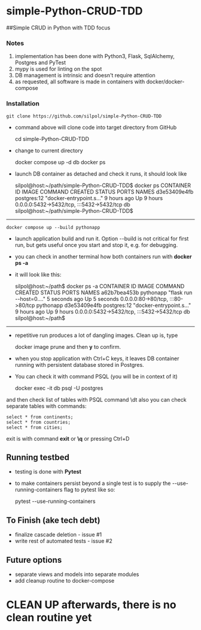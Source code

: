 # simple-Python-CRUD-TDD

##Simple CRUD in Python with TDD focus
### Notes
1) implementation has been done with Python3, Flask, SqlAlchemy, Postgres and PyTest
2) mypy is used for linting on the spot
3) DB management is intrinsic and doesn't require attention
4) as requested, all software is made in containers with docker/docker-compose

### Installation
    git clone https://github.com/silpol/simple-Python-CRUD-TDD
* command above will clone code into target directory from GitHub


    cd simple-Python-CRUD-TDD
* change to current directory


    docker compose up -d db
    docker ps
* launch DB container as detached and check it runs, it should look like


    silpol@host:~/path/simple-Python-CRUD-TDD$ docker ps
    CONTAINER ID   IMAGE         COMMAND                  CREATED       STATUS       PORTS                                       NAMES
    d3e53409e4fb   postgres:12   "docker-entrypoint.s…"   9 hours ago   Up 9 hours   0.0.0.0:5432->5432/tcp, :::5432->5432/tcp   db
    silpol@host:~/path/simple-Python-CRUD-TDD$ 
---
    docker compose up --build pythonapp
* launch application build and run it. Option --build is not critical for first run, but gets useful once you start and stop it, e.g. for debugging.
* you can check in another terminal how both containers run with **docker ps -a** 
* it will look like this:


    silpol@host:~/path$ docker ps -a
    CONTAINER ID   IMAGE         COMMAND                  CREATED         STATUS         PORTS                                       NAMES
    a62b7bea453b   pythonapp     "flask run --host=0.…"   5 seconds ago   Up 5 seconds   0.0.0.0:80->80/tcp, :::80->80/tcp           pythonapp
    d3e53409e4fb   postgres:12   "docker-entrypoint.s…"   9 hours ago     Up 9 hours     0.0.0.0:5432->5432/tcp, :::5432->5432/tcp   db 
    silpol@host:~/path$ 

---
* repetitive run produces a lot of dangling images. Clean up is, type 


    docker image prune
and then **y** to confirm.

* when you stop application with Ctrl+C keys, it leaves DB container running with persistent database stored in Postgres.
* You can check it with command PSQL (you will be in context of it)

 
    docker exec -it db psql -U postgres

and then check list of tables with PSQL command \dt
also you can check separate tables with commands:

    select * from continents;
    select * from countries;
    select * from cities;

exit is with command **exit** or **\q** or pressing Ctrl+D

## Running testbed
* testing is done with **Pytest**
* to make containers persist beyond a single test is to supply the --use-running-containers flag to pytest like so:


    pytest --use-running-containers
## To Finish (ake tech debt)
* finalize cascade deletion - issue #1
* write rest of automated tests - issue #2

## Future options
* separate views and models into separate modules
* add cleanup routine to docker-compose

# CLEAN UP afterwards, there is no **clean** routine yet